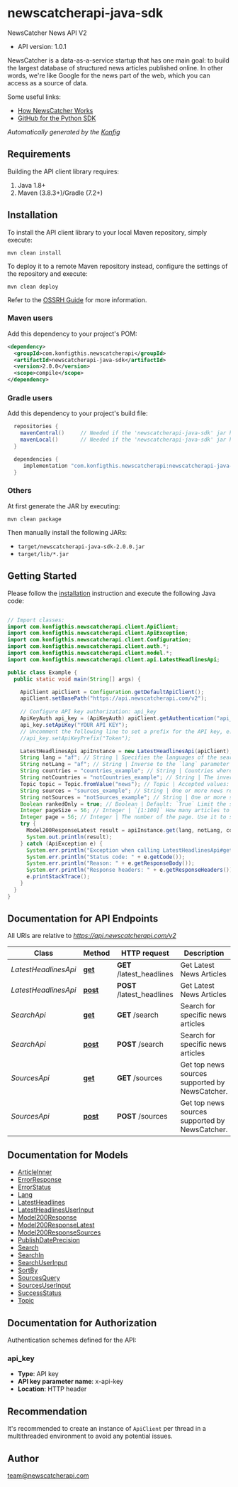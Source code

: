 # newscatcherapi-java-sdk

NewsCatcher News API V2
- API version: 1.0.1

NewsCatcher is a data-as-a-service startup that has one main goal:
to build the largest database of structured news articles published online.
In other words, we're like Google for the news part of the web, which you can access as a source of data.

Some useful links:
- [How NewsCatcher Works](https://docs.newscatcherapi.com/knowledge-base/how-newscatcher-works)
- [GitHub for the Python SDK](https://github.com/NewscatcherAPI/newscatcherapi-sdk-python)



*Automatically generated by the [Konfig](https://konfigthis.com)*


## Requirements

Building the API client library requires:
1. Java 1.8+
2. Maven (3.8.3+)/Gradle (7.2+)

## Installation

To install the API client library to your local Maven repository, simply execute:

```shell
mvn clean install
```

To deploy it to a remote Maven repository instead, configure the settings of the repository and execute:

```shell
mvn clean deploy
```

Refer to the [OSSRH Guide](http://central.sonatype.org/pages/ossrh-guide.html) for more information.

### Maven users

Add this dependency to your project's POM:

```xml
<dependency>
  <groupId>com.konfigthis.newscatcherapi</groupId>
  <artifactId>newscatcherapi-java-sdk</artifactId>
  <version>2.0.0</version>
  <scope>compile</scope>
</dependency>
```

### Gradle users

Add this dependency to your project's build file:

```groovy
  repositories {
    mavenCentral()     // Needed if the 'newscatcherapi-java-sdk' jar has been published to maven central.
    mavenLocal()       // Needed if the 'newscatcherapi-java-sdk' jar has been published to the local maven repo.
  }

  dependencies {
     implementation "com.konfigthis.newscatcherapi:newscatcherapi-java-sdk:2.0.0"
  }
```

### Others

At first generate the JAR by executing:

```shell
mvn clean package
```

Then manually install the following JARs:

* `target/newscatcherapi-java-sdk-2.0.0.jar`
* `target/lib/*.jar`

## Getting Started

Please follow the [installation](#installation) instruction and execute the following Java code:

```java

// Import classes:
import com.konfigthis.newscatcherapi.client.ApiClient;
import com.konfigthis.newscatcherapi.client.ApiException;
import com.konfigthis.newscatcherapi.client.Configuration;
import com.konfigthis.newscatcherapi.client.auth.*;
import com.konfigthis.newscatcherapi.client.model.*;
import com.konfigthis.newscatcherapi.client.api.LatestHeadlinesApi;

public class Example {
  public static void main(String[] args) {

    ApiClient apiClient = Configuration.getDefaultApiClient();
    apiClient.setBasePath("https://api.newscatcherapi.com/v2");
    
    // Configure API key authorization: api_key
    ApiKeyAuth api_key = (ApiKeyAuth) apiClient.getAuthentication("api_key");
    api_key.setApiKey("YOUR API KEY");
    // Uncomment the following line to set a prefix for the API key, e.g. "Token" (defaults to null)
    //api_key.setApiKeyPrefix("Token");

    LatestHeadlinesApi apiInstance = new LatestHeadlinesApi(apiClient);
    String lang = "af"; // String | Specifies the languages of the search. For example: `en`. The only accepted format is [ISO 639-1 — 2](https://en.wikipedia.org/wiki/ISO_639-1) letter code. 
    String notLang = "af"; // String | Inverse to the `lang` parameter 
    String countries = "countries_example"; // String | Countries where the news publisher is located. **Important**: This parameter is not responsible for the countries mentioned in the news article. One or multiple countries can be used in the search. The only acceptable format is [ISO 3166-1 alpha-2](https://en.wikipedia.org/wiki/ISO_3166-1_alpha-2) For example, `US,CA,MX` or just `US` 
    String notCountries = "notCountries_example"; // String | The inverse of the `countries` parameter. 
    Topic topic = Topic.fromValue("news"); // Topic | Accepted values: `news`, `sport`, `tech`, `world`, `finance`, `politics`, `business`, `economics`, `entertainment`, `beauty`, `travel`, `music`, `food`, `science`, `gaming` The topic to which you want to restrict the articles of your choice. Not all news articles are assigned with a topic, therefore, we cannot guarantee that 100% of topics talking about technology will be assigned a tech label. 
    String sources = "sources_example"; // String | One or more news resources to filter your search. It should be the normal form of the URL, For example: `nytimes.com,theguardian.com` 
    String notSources = "notSources_example"; // String | One or more sources to be excluded from the search. Comma-separated list. For example: `nytimes.com,cnn.com,wsj.com` 
    Boolean rankedOnly = true; // Boolean | Default: `True` Limit the search only for the sources which are in the top 1 million online websites. Unranked sources are assigned a rank that equals `999999` 
    Integer pageSize = 56; // Integer | `[1:100]` How many articles to return per page. 
    Integer page = 56; // Integer | The number of the page. Use it to scroll through the results. This parameter is used to paginate: scroll through results because one API response cannot return more than 100 articles. 
    try {
      Model200ResponseLatest result = apiInstance.get(lang, notLang, countries, notCountries, topic, sources, notSources, rankedOnly, pageSize, page);
      System.out.println(result);
    } catch (ApiException e) {
      System.err.println("Exception when calling LatestHeadlinesApi#get");
      System.err.println("Status code: " + e.getCode());
      System.err.println("Reason: " + e.getResponseBody());
      System.err.println("Response headers: " + e.getResponseHeaders());
      e.printStackTrace();
    }
  }
}

```

## Documentation for API Endpoints

All URIs are relative to *https://api.newscatcherapi.com/v2*

Class | Method | HTTP request | Description
------------ | ------------- | ------------- | -------------
*LatestHeadlinesApi* | [**get**](docs/LatestHeadlinesApi.md#get) | **GET** /latest_headlines | Get Latest News Articles
*LatestHeadlinesApi* | [**post**](docs/LatestHeadlinesApi.md#post) | **POST** /latest_headlines | Get Latest News Articles
*SearchApi* | [**get**](docs/SearchApi.md#get) | **GET** /search | Search for specific news articles
*SearchApi* | [**post**](docs/SearchApi.md#post) | **POST** /search | Search for specific news articles
*SourcesApi* | [**get**](docs/SourcesApi.md#get) | **GET** /sources | Get top news sources supported by NewsCatcher.
*SourcesApi* | [**post**](docs/SourcesApi.md#post) | **POST** /sources | Get top news sources supported by NewsCatcher.


## Documentation for Models

 - [ArticleInner](docs/ArticleInner.md)
 - [ErrorResponse](docs/ErrorResponse.md)
 - [ErrorStatus](docs/ErrorStatus.md)
 - [Lang](docs/Lang.md)
 - [LatestHeadlines](docs/LatestHeadlines.md)
 - [LatestHeadlinesUserInput](docs/LatestHeadlinesUserInput.md)
 - [Model200Response](docs/Model200Response.md)
 - [Model200ResponseLatest](docs/Model200ResponseLatest.md)
 - [Model200ResponseSources](docs/Model200ResponseSources.md)
 - [PublishDatePrecision](docs/PublishDatePrecision.md)
 - [Search](docs/Search.md)
 - [SearchIn](docs/SearchIn.md)
 - [SearchUserInput](docs/SearchUserInput.md)
 - [SortBy](docs/SortBy.md)
 - [SourcesQuery](docs/SourcesQuery.md)
 - [SourcesUserInput](docs/SourcesUserInput.md)
 - [SuccessStatus](docs/SuccessStatus.md)
 - [Topic](docs/Topic.md)


## Documentation for Authorization

Authentication schemes defined for the API:
### api_key

- **Type**: API key
- **API key parameter name**: x-api-key
- **Location**: HTTP header


## Recommendation

It's recommended to create an instance of `ApiClient` per thread in a multithreaded environment to avoid any potential issues.

## Author

team@newscatcherapi.com

